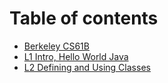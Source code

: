 # Table of contents

* [Berkeley CS61B](README.md)
* [L1 Intro, Hello World Java](cs61b-week-01.md)
* [L2 Defining and Using Classes](l2-defining-and-using-classes.md)

